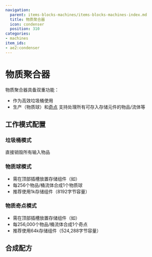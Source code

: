 ```yaml
---
navigation:
  parent: items-blocks-machines/items-blocks-machines-index.md
  title: 物质聚合器
  icon: condenser
  position: 310
categories:
- machines
item_ids:
- ae2:condenser
---
```


# 物质聚合器

<BlockImage id="condenser" scale="8" />

物质聚合器具备双重功能：
- 作为高效垃圾桶使用
- 生产<ItemLink id="matter_ball" />（物质球）和[奇点](../items-blocks-machines/singularities.md)
支持处理所有可存入存储元件的物品/流体等

## 工作模式配置

### 垃圾桶模式
直接销毁所有输入物品

### 物质球模式
* 需在顶部插槽放置存储组件（如<ItemLink id="cell_component_1k" />）
* 每256个物品/桶流体合成1个物质球
* 推荐使用1k存储组件（8192字节容量）

### 物质奇点模式
* 需在顶部插槽放置存储组件（如<ItemLink id="cell_component_64k" />）
* 每256,000个物品/桶流体合成1个奇点
* 推荐使用64k存储组件（524,288字节容量）

## 合成配方

<RecipeFor id="condenser" />